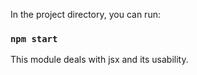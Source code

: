 In the project directory, you can run:

### `npm start`

This module deals with jsx and its usability.